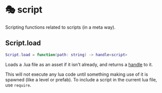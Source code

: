 # 🎭 script

Scripting functions related to scripts (in a meta way).

## Script.load
```lua
Script.load = function(path: string) -> handle<script>
```
Loads a .lua file as an asset if it isn't already, and returns a [handle](types/Handle.md) to it.

This will not execute any lua code until something making use of it is spawned (like a level or prefab). To include a script in the current lua file, use `require`.